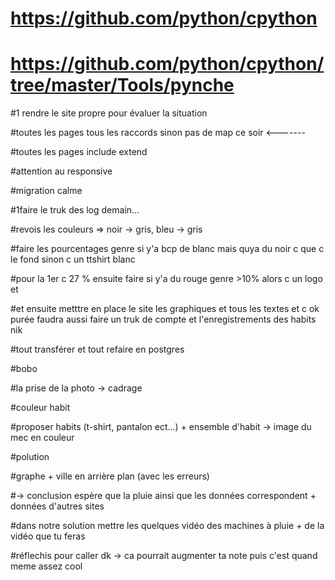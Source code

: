 
# https://github.com/python/cpython

# https://github.com/python/cpython/tree/master/Tools/pynche


#1 rendre le site propre pour évaluer la situation

#toutes les pages tous les raccords sinon pas de map ce soir <-------

#toutes les pages include extend

#attention au responsive

#migration calme



#1faire le truk des log demain...

#revois les couleurs => noir -> gris, bleu -> gris

#faire les pourcentages genre si y'a bcp de blanc mais quya du noir c que c le fond sinon c un ttshirt blanc

#pour la 1er c 27 % ensuite faire si y'a du rouge genre >10% alors c un logo et 

#et ensuite metttre en place le site les graphiques et tous les textes et c ok purée faudra aussi faire un truk de compte et l'enregistrements des habits nik



#tout transférer et tout refaire en postgres


#bobo


#la prise de la photo -> cadrage

#couleur habit

#proposer habits (t-shirt, pantalon ect...) + ensemble d'habit -> image du mec en couleur



#polution

#graphe + ville en arrière plan (avec les erreurs) 

  #-> conclusion espère que la pluie ainsi que les données correspondent + données d'autres sites
  
#dans notre solution mettre les quelques vidéo des machines à pluie + de la vidéo que tu feras


#réflechis pour caller dk -> ca pourrait augmenter ta note puis c'est quand meme assez cool
